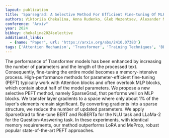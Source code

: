 ```yaml
---
layout: publication
title: 'Sparsegrad: A Selective Method For Efficient Fine-tuning Of MLP Layers'
authors: Viktoriia Chekalina, Anna Rudenko, Gleb Mezentsev, Alexander Mikhalev, Alexander Panchenko, Ivan Oseledets
conference: "Arxiv"
year: 2024
bibkey: chekalina2024selective
additional_links:
  - {name: "Paper", url: 'https://arxiv.org/abs/2410.07383'}
tags: ['Attention Mechanism', 'Transformer', 'Training Techniques', 'BERT', 'Model Architecture', 'Fine-Tuning', 'Reinforcement Learning', 'Pretraining Methods']
---
```

The performance of Transformer models has been enhanced by increasing the
number of parameters and the length of the processed text. Consequently,
fine-tuning the entire model becomes a memory-intensive process.
High-performance methods for parameter-efficient fine-tuning (PEFT) typically
work with Attention blocks and often overlook MLP blocks, which contain about
half of the model parameters. We propose a new selective PEFT method, namely
SparseGrad, that performs well on MLP blocks. We transfer layer gradients to a
space where only about 1% of the layer's elements remain significant. By
converting gradients into a sparse structure, we reduce the number of updated
parameters. We apply SparseGrad to fine-tune BERT and RoBERTa for the NLU task
and LLaMa-2 for the Question-Answering task. In these experiments, with
identical memory requirements, our method outperforms LoRA and MeProp, robust
popular state-of-the-art PEFT approaches.
